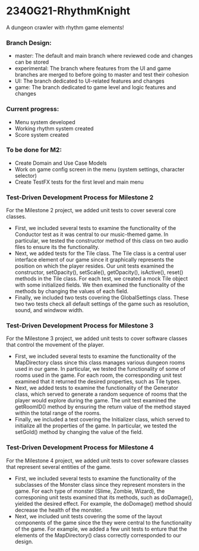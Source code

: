 # 2340G21-RhythmKnight
A dungeon crawler with rhythm game elements!

### Branch Design:
- master: The default and main branch where reviewed code and changes can be stored
- experimental: The branch where features from the UI and game branches are merged to before going to master and test their cohesion
- UI: The branch dedicated to UI-related features and changes
- game: The branch dedicated to game level and logic features and changes

### Current progress:
- Menu system developed
- Working rhythm system created
- Score system created

### To be done for M2:
- Create Domain and Use Case Models
- Work on game config screen in the menu (system settings, character selector)
- Create TestFX tests for the first level and main menu

### Test-Driven Development Process for Milestone 2
For the Milestone 2 project, we added unit tests to cover several core classes.  
- First, we included several tests to examine the functionality of the Conductor test as it was central to 
our music-themed game. In particular, we tested the constructor method of this class on two audio files to ensure its the functionality. 
- Next, we added tests for the Tile class.  The Tile class is a central user interface element of our game since it graphically represents the position on which 
the player resides.  Our unit tests examined the constructor, setOpacity(), setScale(), getOpacity(), isActive(), reset() methods in the Tile class. For each test, we created a mock 
Tile object with some initialized fields.  We then examined the functionality of the methods by changing the values of each field. 
- Finally, we included two tests covering the GlobalSettings class.  These two two tests check all default settings of the game such as resolution, sound, and windwow width. 

### Test-Driven Development Process for Milestone 3
For the Milestone 3 project, we added unit tests to cover software classes that control the movement of the player.
- First, we included several tests to examine the functionality of the MapDirectory class since this class manages various dungeon rooms used in our game. In particular, we tested 
the functionality of some of rooms used in the game.  For each room, the corresponding unit test examined that it returned the desired properties, such as Tile types.
- Next, we added tests to examine the functionality of the Generator class, which served to generate a random sequence of rooms that the player would explore during the game.
The unit test examined the getRoomID() method by ensuring the return value of the method stayed within the total range of the rooms.
- Finally, we included a test covering the Initializer class, which served to initialize all the properties of the game. In particular, we tested the setGold() method by changing the value
of the field.

### Test-Driven Development Process for Milestone 4
For the Milestone 4 project, we added unit tests to cover sofeware classes that represent several entities of the game.
- First, we included several tests to examine the functionality of the subclasses of the Monster class since they represent monsters in the
game. For each type of monster (Slime, Zombie, Wizard), the corresponing unit tests examined that its methods, such as doDamage(), yielded
the desired effect.  For example, the doDomage() method should decrease the health of the monster.
- Next, we included unit tests covering the some of the layout components of the game since the they were central to the functionality of 
the game.  For example, we added a few unit tests to enture that the elements of the MapDirectory() class correctly corresponded to 
our design.
